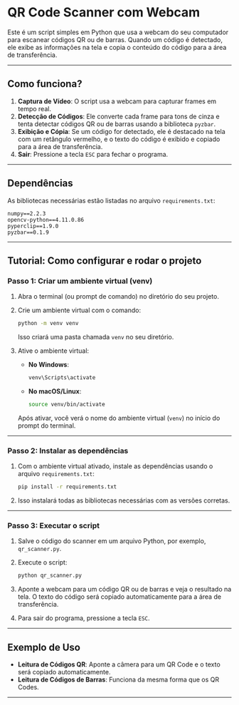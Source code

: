 # QR Code Scanner com Webcam

Este é um script simples em Python que usa a webcam do seu computador para escanear códigos QR ou de barras. Quando um código é detectado, ele exibe as informações na tela e copia o conteúdo do código para a área de transferência.

---

## Como funciona?

1. **Captura de Vídeo**: O script usa a webcam para capturar frames em tempo real.
2. **Detecção de Códigos**: Ele converte cada frame para tons de cinza e tenta detectar códigos QR ou de barras usando a biblioteca `pyzbar`.
3. **Exibição e Cópia**: Se um código for detectado, ele é destacado na tela com um retângulo vermelho, e o texto do código é exibido e copiado para a área de transferência.
4. **Sair**: Pressione a tecla `ESC` para fechar o programa.

---

## Dependências

As bibliotecas necessárias estão listadas no arquivo `requirements.txt`:

```plaintext
numpy==2.2.3
opencv-python==4.11.0.86
pyperclip==1.9.0
pyzbar==0.1.9
```

---

## Tutorial: Como configurar e rodar o projeto

### Passo 1: Criar um ambiente virtual (venv)

1. Abra o terminal (ou prompt de comando) no diretório do seu projeto.
2. Crie um ambiente virtual com o comando:
   ```bash
   python -m venv venv
   ```
   Isso criará uma pasta chamada `venv` no seu diretório.

3. Ative o ambiente virtual:
   - **No Windows**:
     ```bash
     venv\Scripts\activate
     ```
   - **No macOS/Linux**:
     ```bash
     source venv/bin/activate
     ```

   Após ativar, você verá o nome do ambiente virtual (`venv`) no início do prompt do terminal.

---

### Passo 2: Instalar as dependências

1. Com o ambiente virtual ativado, instale as dependências usando o arquivo `requirements.txt`:
   ```bash
   pip install -r requirements.txt
   ```

2. Isso instalará todas as bibliotecas necessárias com as versões corretas.

---

### Passo 3: Executar o script

1. Salve o código do scanner em um arquivo Python, por exemplo, `qr_scanner.py`.
2. Execute o script:
   ```bash
   python qr_scanner.py
   ```
3. Aponte a webcam para um código QR ou de barras e veja o resultado na tela. O texto do código será copiado automaticamente para a área de transferência.

4. Para sair do programa, pressione a tecla `ESC`.

---

## Exemplo de Uso

- **Leitura de Códigos QR**: Aponte a câmera para um QR Code e o texto será copiado automaticamente.
- **Leitura de Códigos de Barras**: Funciona da mesma forma que os QR Codes.

---


